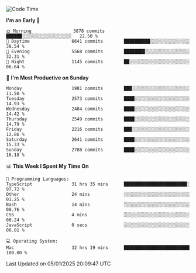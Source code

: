 <!--START_SECTION:waka-->
![Code Time](http://img.shields.io/badge/Code%20Time-4%2C712%20hrs%2045%20mins-blue)

**I'm an Early 🐤** 

```text
🌞 Morning                3878 commits        ██████░░░░░░░░░░░░░░░░░░░   22.50 % 
🌆 Daytime                6641 commits        ██████████░░░░░░░░░░░░░░░   38.54 % 
🌃 Evening                5568 commits        ████████░░░░░░░░░░░░░░░░░   32.31 % 
🌙 Night                  1145 commits        ██░░░░░░░░░░░░░░░░░░░░░░░   06.64 % 
```
📅 **I'm Most Productive on Sunday** 

```text
Monday                   1981 commits        ███░░░░░░░░░░░░░░░░░░░░░░   11.50 % 
Tuesday                  2573 commits        ████░░░░░░░░░░░░░░░░░░░░░   14.93 % 
Wednesday                2484 commits        ████░░░░░░░░░░░░░░░░░░░░░   14.42 % 
Thursday                 2549 commits        ████░░░░░░░░░░░░░░░░░░░░░   14.79 % 
Friday                   2216 commits        ███░░░░░░░░░░░░░░░░░░░░░░   12.86 % 
Saturday                 2641 commits        ████░░░░░░░░░░░░░░░░░░░░░   15.33 % 
Sunday                   2788 commits        ████░░░░░░░░░░░░░░░░░░░░░   16.18 % 
```


📊 **This Week I Spent My Time On** 

```text
💬 Programming Languages: 
TypeScript               31 hrs 35 mins      ████████████████████████░   97.72 % 
Other                    24 mins             ░░░░░░░░░░░░░░░░░░░░░░░░░   01.25 % 
Bash                     14 mins             ░░░░░░░░░░░░░░░░░░░░░░░░░   00.76 % 
CSS                      4 mins              ░░░░░░░░░░░░░░░░░░░░░░░░░   00.24 % 
JavaScript               0 secs              ░░░░░░░░░░░░░░░░░░░░░░░░░   00.01 % 

💻 Operating System: 
Mac                      32 hrs 19 mins      █████████████████████████   100.00 % 
```


 Last Updated on 05/01/2025 20:09:47 UTC
<!--END_SECTION:waka-->
